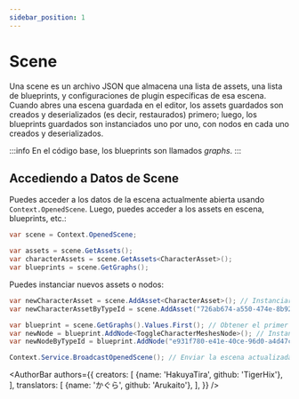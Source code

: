 ```yaml
---
sidebar_position: 1
---
```


# Scene

Una scene es un archivo JSON que almacena una lista de assets, una lista de blueprints, y configuraciones de plugin específicas de esa escena. Cuando abres una escena guardada en el editor, los assets guardados son creados y deserializados (es decir, restaurados) primero; luego, los blueprints guardados son instanciados uno por uno, con nodos en cada uno creados y deserializados.

:::info
En el código base, los blueprints son llamados _graphs_.
:::

## Accediendo a Datos de Scene

Puedes acceder a los datos de la escena actualmente abierta usando `Context.OpenedScene`. Luego, puedes acceder a los assets en escena, blueprints, etc.:

```csharp
var scene = Context.OpenedScene;

var assets = scene.GetAssets();
var characterAssets = scene.GetAssets<CharacterAsset>();
var blueprints = scene.GetGraphs();
```

Puedes instanciar nuevos assets o nodos:

```csharp
var newCharacterAsset = scene.AddAsset<CharacterAsset>(); // Instanciar un nuevo asset de personaje
var newCharacterAssetByTypeId = scene.AddAsset("726ab674-a550-474e-8b92-66526a5ad55e"); // Instanciar un nuevo asset de personaje por ID de tipo

var blueprint = scene.GetGraphs().Values.First(); // Obtener el primer blueprint en la escena
var newNode = blueprint.AddNode<ToggleCharacterMeshesNode>(); // Instanciar un nuevo nodo
var newNodeByTypeId = blueprint.AddNode("e931f780-e41e-40ce-96d0-a4d47ca64853"); // Instanciar un nuevo nodo por ID de tipo

Context.Service.BroadcastOpenedScene(); // Enviar la escena actualizada al editor
```

<AuthorBar authors={{
creators: [
{name: 'HakuyaTira', github: 'TigerHix'},
],
translators: [
{name: 'かぐら', github: 'Arukaito'},
],
}} />
